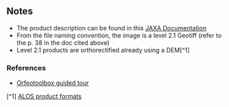 ## Notes
- The product description can be found in this [JAXA Documentation](https://www.eorc.jaxa.jp/ALOS/en/alos-2/pdf/product_format_description/PALSAR-2_xx_Format_GeoTIFF_E_c.pdf)
- From the file naming convention, the image is a level 2.1 Geotiff (refer to the p. 38 in the doc cited above)
- Level 2.1 products are orthorectified already using a DEM[^1]

### References

- [Orfeotoolbox guided tour](https://gitlab.orfeo-toolbox.org/dyoussef/otb-guided-tour/blob/master/README.md)

[^1] [ALOS product formats](https://www.eorc.jaxa.jp/ALOS-2/en/doc/format.htm)